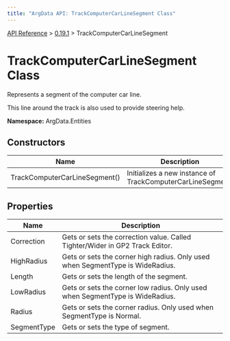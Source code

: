 ```yaml
---
title: "ArgData API: TrackComputerCarLineSegment Class"
---
```


[API Reference](/argdata/api/) &gt; [0.19.1](/argdata/api/0.19.1/) &gt; TrackComputerCarLineSegment

# TrackComputerCarLineSegment Class

Represents a segment of the computer car line.

This line around the track is also used to provide steering help.

**Namespace:** ArgData.Entities

## Constructors

<table class="table table-bordered table-striped ">
<thead>
  <tr>
    <th>Name</th>
    <th>Description</th>
  </tr>
</thead>
<tbody>
  <tr>
    <td>TrackComputerCarLineSegment()</td>
    <td>Initializes a new instance of TrackComputerCarLineSegment.</td>
  </tr>
</tbody>
</table>


## Properties

<table class="table table-bordered table-striped ">
<thead>
  <tr>
    <th>Name</th>
    <th>Description</th>
  </tr>
</thead>
<tbody>
  <tr>
    <td>Correction</td>
    <td>Gets or sets the correction value. Called Tighter/Wider in GP2 Track Editor.</td>
  </tr>
  <tr>
    <td>HighRadius</td>
    <td>Gets or sets the corner high radius. Only used when SegmentType is WideRadius.</td>
  </tr>
  <tr>
    <td>Length</td>
    <td>Gets or sets the length of the segment.</td>
  </tr>
  <tr>
    <td>LowRadius</td>
    <td>Gets or sets the corner low radius. Only used when SegmentType is WideRadius.</td>
  </tr>
  <tr>
    <td>Radius</td>
    <td>Gets or sets the corner radius. Only used when SegmentType is Normal.</td>
  </tr>
  <tr>
    <td>SegmentType</td>
    <td>Gets or sets the type of segment.</td>
  </tr>
</tbody>
</table>


